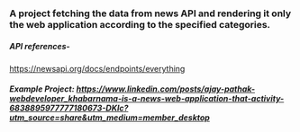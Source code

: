 ### A project fetching the data from news API and rendering it only the web application according to the specified categories.

##### API references-

https://newsapi.org/docs/endpoints/everything

##### Example Project: https://www.linkedin.com/posts/ajay-pathak-webdeveloper_khabarnama-is-a-news-web-application-that-activity-6838895977777180673-DKlc?utm_source=share&utm_medium=member_desktop
